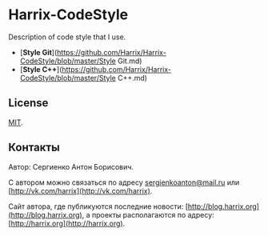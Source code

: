 Harrix-CodeStyle
================

Description of code style that I use.

 - [**Style Git**](https://github.com/Harrix/Harrix-CodeStyle/blob/master/Style Git.md)
 - [**Style C++**](https://github.com/Harrix/Harrix-CodeStyle/blob/master/Style C++.md)
 
License
-------
 
[MIT](https://github.com/Harrix/Harrix-CodeStyle/blob/master/LICENSE).
 
Контакты
--------

Автор: Сергиенко Антон Борисович.

С автором можно связаться по адресу [sergienkoanton@mail.ru](mailto:sergienkoanton@mail.ru) или  [http://vk.com/harrix](http://vk.com/harrix).

Сайт автора, где публикуются последние новости: [http://blog.harrix.org](http://blog.harrix.org), а проекты располагаются по адресу: [http://harrix.org](http://harrix.org).